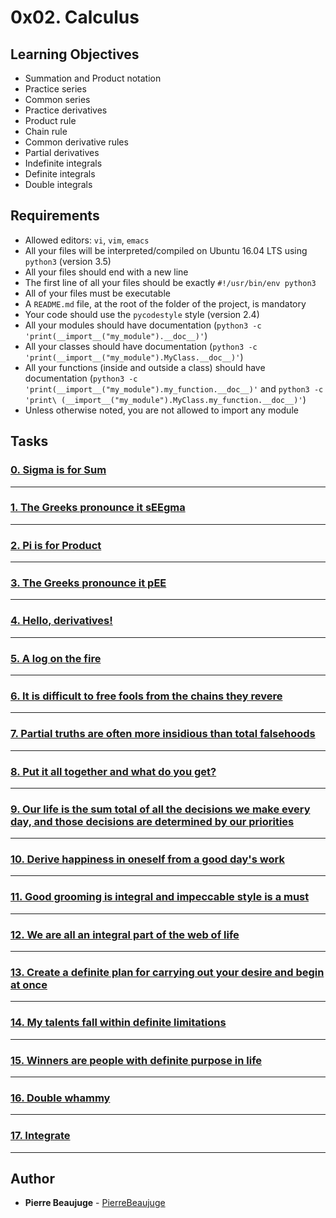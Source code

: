 # 0x02. Calculus

## Learning Objectives

- Summation and Product notation
- Practice series
- Common series
- Practice derivatives
- Product rule
- Chain rule
- Common derivative rules
- Partial derivatives
- Indefinite integrals
- Definite integrals
- Double integrals

## Requirements

- Allowed editors: `vi`, `vim`, `emacs`
- All your files will be interpreted/compiled on Ubuntu 16.04 LTS using `python3` (version 3.5)
- All your files should end with a new line
- The first line of all your files should be exactly `#!/usr/bin/env python3`
- All of your files must be executable
- A `README.md` file, at the root of the folder of the project, is mandatory
- Your code should use the `pycodestyle` style (version 2.4)
- All your modules should have documentation (`python3 -c 'print(__import__("my_module").__doc__)'`)
- All your classes should have documentation (`python3 -c 'print(__import__("my_module").MyClass.__doc__)'`)
- All your functions (inside and outside a class) should have documentation (`python3 -c 'print(__import__("my_module").my_function.__doc__)'` and `python3 -c 'print\
(__import__("my_module").MyClass.my_function.__doc__)'`)
- Unless otherwise noted, you are not allowed to import any module

## Tasks

### [0. Sigma is for Sum](./0-sigma_is_for_sum)

---

### [1. The Greeks pronounce it sEEgma](./1-seegma)

---

### [2. Pi is for Product](./2-pi_is_for_product)

---

### [3. The Greeks pronounce it pEE](./3-pee)

---

### [4. Hello, derivatives!](./4-hello_derivatives)

---

### [5. A log on the fire](./5-log_on_fire)

---

### [6. It is difficult to free fools from the chains they revere](./6-voltaire)

---

### [7. Partial truths are often more insidious than total falsehoods](./7-partial_truths)

---

### [8. Put it all together and what do you get?](./8-all-together)

---

### [9. Our life is the sum total of all the decisions we make every day, and those decisions are determined by our priorities](./9-sum_total.py)

---

### [10. Derive happiness in oneself from a good day's work](./10-matisse.py)

---

### [11. Good grooming is integral and impeccable style is a must](./11-integral)

---

### [12. We are all an integral part of the web of life](./12-integral)

---

### [13. Create a definite plan for carrying out your desire and begin at once](./13-definite)

---

### [14. My talents fall within definite limitations](./14-definite)

---

### [15. Winners are people with definite purpose in life](./15-definite)

---

### [16. Double whammy](./16-double)

---

### [17. Integrate](./17-integrate.py)

---

## Author

- **Pierre Beaujuge** - [PierreBeaujuge](https://github.com/PierreBeaujuge)